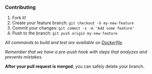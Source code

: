 ### Contributing

1. Fork it!
2. Create your feature branch: `git checkout -b my-new-feature`
3. Commit your changes: `git commit -s -m 'Add some feature'`
4. Push to the branch: `git push origin my-new-feature`

*All commands to build and test are available on [Dockerfile](./Dockerfile).*

*Remember that we have a pre-push hook with steps that analyzes and prevents mistakes.*

**After your pull request is merged**, you can safely delete your branch.
